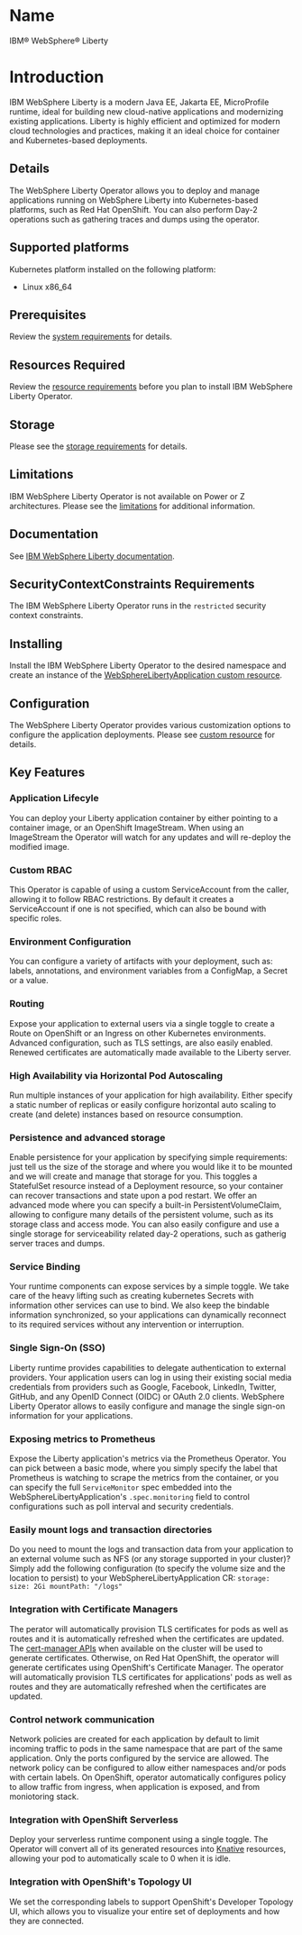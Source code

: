 # Name

IBM&reg; WebSphere&reg; Liberty

# Introduction

IBM WebSphere Liberty is a modern Java EE, Jakarta EE, MicroProfile runtime, ideal for building new cloud-native applications and modernizing existing applications. Liberty is highly efficient and optimized for modern cloud technologies and practices, making it an ideal choice for container and Kubernetes-based deployments.

## Details 

The WebSphere Liberty Operator allows you to deploy and manage applications running on WebSphere Liberty into Kubernetes-based platforms, such as Red Hat OpenShift. You can also perform Day-2 operations such as gathering traces and dumps using the operator.

## Supported platforms

Kubernetes platform installed on the following platform:
- Linux x86_64

## Prerequisites

Review the [system requirements](https://ibm.biz/wlo-sys-req) for details. 

## Resources Required

Review the [resource requirements](https://ibm.biz/wlo-reqs) before you plan to install IBM WebSphere Liberty Operator.

## Storage

Please see the [storage requirements](https://ibm.biz/wlo-reqs) for details.

## Limitations 

IBM WebSphere Liberty Operator is not available on Power or Z architectures. Please see the [limitations](https://ibm.biz/wlo-limits) for additional information.

## Documentation

See [IBM WebSphere Liberty documentation](https://ibm.biz/wlo-docs).

## SecurityContextConstraints Requirements

The IBM WebSphere Liberty Operator runs in the `restricted` security context constraints.

## Installing

Install the IBM WebSphere Liberty Operator to the desired namespace and create an instance of the [WebSphereLibertyApplication custom resource](https://ibm.biz/wlo-crs).

## Configuration

The WebSphere Liberty Operator provides various customization options to configure the application deployments. Please see [custom resource](https://ibm.biz/wlo-crs) for details.

## Key Features

### Application Lifecyle
You can deploy your Liberty application container by either pointing to a container image, or an OpenShift ImageStream. When using an ImageStream the Operator will watch for any updates and will re-deploy the modified image.

### Custom RBAC
This Operator is capable of using a custom ServiceAccount from the caller, allowing it to follow RBAC restrictions. By default it creates a ServiceAccount if one is not specified, which can also be bound with specific roles.

### Environment Configuration
You can configure a variety of artifacts with your deployment, such as: labels, annotations, and environment variables from a ConfigMap, a Secret or a value.

### Routing
Expose your application to external users via a single toggle to create a Route on OpenShift or an Ingress on other Kubernetes environments. Advanced configuration, such as TLS settings, are also easily enabled. Renewed certificates are automatically made available to the Liberty server.

### High Availability via Horizontal Pod Autoscaling
Run multiple instances of your application for high availability. Either specify a static number of replicas or easily configure horizontal auto scaling to create (and delete) instances based on resource consumption.

### Persistence and advanced storage
Enable persistence for your application by specifying simple requirements: just tell us the size of the storage and where you would like it to be mounted and we will create and manage that storage for you. This toggles a StatefulSet resource instead of a Deployment resource, so your container can recover transactions and state upon a pod restart. We offer an advanced mode where you can specify a built-in PersistentVolumeClaim, allowing to configure many details of the persistent volume, such as its storage class and access mode. You can also easily configure and use a single storage for serviceability related day-2 operations, such as gatherig server traces and dumps.

### Service Binding
Your runtime components can expose services by a simple toggle. We take care of the heavy lifting such as creating kubernetes Secrets with information other services can use to bind. We also keep the bindable information synchronized, so your applications can dynamically reconnect to its required services without any intervention or interruption.

### Single Sign-On (SSO)
Liberty runtime provides capabilities to delegate authentication to external providers. Your application users can log in using their existing social media credentials from providers such as Google, Facebook, LinkedIn, Twitter, GitHub, and any OpenID Connect (OIDC) or OAuth 2.0 clients. WebSphere Liberty Operator allows to easily configure and manage the single sign-on information for your applications.

### Exposing metrics to Prometheus
Expose the Liberty application's metrics via the Prometheus Operator.
You can pick between a basic mode, where you simply specify the label that Prometheus is watching to scrape the metrics from the container, or you can specify the full `ServiceMonitor` spec embedded into the WebSphereLibertyApplication's `.spec.monitoring` field to control configurations such as poll interval and security credentials.

### Easily mount logs and transaction directories
Do you need to mount the logs and transaction data from your application to an external volume such as NFS (or any storage supported in your cluster)? Simply add the following configuration (to specify the volume size and the location to persist) to your WebSphereLibertyApplication CR:
``` storage: size: 2Gi mountPath: "/logs" ```

### Integration with Certificate Managers
The perator will automatically provision TLS certificates for pods as well as routes and it is automatically refreshed when the certificates are updated. The [cert-manager APIs](https://cert-manager.io/) when available on the cluster will be used to generate certificates. Otherwise, on Red Hat OpenShift, the operator will generate certificates using OpenShift's Certificate Manager. The operator will automatically provision TLS certificates for applications' pods as well as routes and they are automatically refreshed when the certificates are updated.

### Control network communication
Network policies are created for each application by default to limit incoming traffic to pods in the same namespace that are part of the same application. Only the ports configured by the service are allowed. The network policy can be configured to allow either namespaces and/or pods with certain labels. On OpenShift, operator automatically configures policy to allow traffic from ingress, when application is exposed, and from moniotoring stack.

### Integration with OpenShift Serverless
Deploy your serverless runtime component using a single toggle. The Operator will convert all of its generated resources into [Knative](https://knative.dev) resources, allowing your pod to automatically scale to 0 when it is idle.

### Integration with OpenShift's Topology UI
We set the corresponding labels to support OpenShift's Developer Topology UI, which allows you to visualize your entire set of deployments and how they are connected.

